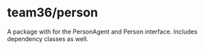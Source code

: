 team36/person
======

A package with for the PersonAgent and Person interface. Includes dependency classes as well.
